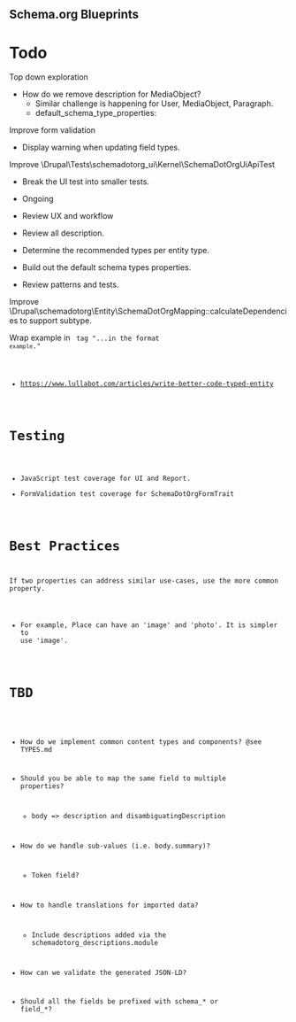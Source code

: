 Schema.org Blueprints
---------------------

# Todo

Top down exploration

- How do we remove description for MediaObject?
  - Similar challenge is happening for User, MediaObject, Paragraph.
  - default_schema_type_properties:


Improve form validation
- Display warning when updating field types.

Improve \Drupal\Tests\schemadotorg_ui\Kernel\SchemaDotOrgUiApiTest
- Break the UI test into smaller tests.

- Ongoing
- Review UX and workflow
- Review all description.
- Determine the recommended types per entity type.
- Build out the default schema types properties.
- Review patterns and tests.

Improve \Drupal\schemadotorg\Entity\SchemaDotOrgMapping::calculateDependencies
to support subtype.

Wrap example in <code> tag "...in the format <code>example</code>."

- https://www.lullabot.com/articles/write-better-code-typed-entity

# Testing

- JavaScript test coverage for UI and Report.
- FormValidation test coverage for SchemaDotOrgFormTrait

# Best Practices

If two properties can address similar use-cases, use the more common property.
- For example, Place can have an 'image' and 'photo'.
  It is simpler to use 'image'.

# TBD

- How do we implement common content types and components? @see TYPES.md

- Should you be able to map the same field to multiple properties?
  - body => description and disambiguatingDescription

- How do we handle sub-values (i.e. body.summary)?
  - Token field?

- How to handle translations for imported data?
  - Include descriptions added via the schemadotorg_descriptions.module

- How can we validate the generated JSON-LD?

- Should all the fields be prefixed with schema_* or field_*?
